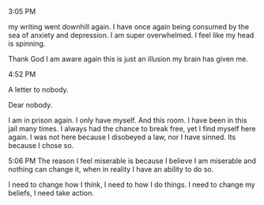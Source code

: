 3:05 PM

my writing went downhill again. I have once again being consumed by the sea of anxiety and depression. I am super overwhelmed. I feel like my head is spinning.

Thank God I am aware again this is just an illusion my brain has given me. 

4:52 PM

A letter to nobody.

Dear nobody.

I am in prison again.
I only have myself. And this room.
I have been in this jail many times. 
I always had the chance to break free, yet I find myself here again.
I was not here because I disobeyed a law, nor I have sinned. 
Its because I chose so.


5:06 PM
The reason I feel miserable is because I believe I am miserable and nothing can change it, when in reality I have an ability to do so.
 
I need to change how I think, I need to  how I do things. I need to change my beliefs, I need take action.